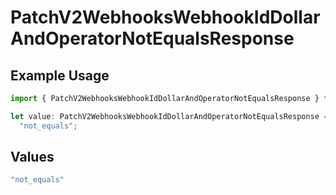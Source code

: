 # PatchV2WebhooksWebhookIdDollarAndOperatorNotEqualsResponse

## Example Usage

```typescript
import { PatchV2WebhooksWebhookIdDollarAndOperatorNotEqualsResponse } from "attio-js/models/operations/patchv2webhookswebhookid.js";

let value: PatchV2WebhooksWebhookIdDollarAndOperatorNotEqualsResponse =
  "not_equals";
```

## Values

```typescript
"not_equals"
```